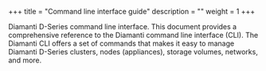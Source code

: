 +++
title = "Command line interface guide"
description = ""
weight = 1
+++

Diamanti D-Series command line interface.
This document provides a comprehensive reference to the Diamanti command line interface (CLI). 
The Diamanti CLI offers a set of commands that makes it easy to manage Diamanti D-Series clusters, nodes (appliances), storage volumes, networks, and more.